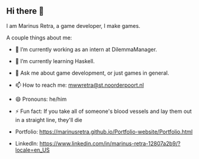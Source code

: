 ## Hi there 👋
I am Marinus Retra, a game developer, I make games.

A couple things about me:

- 🔭 I’m currently working as an intern at DilemmaManager.
- 🌱 I’m currently learning Haskell.
- 💬 Ask me about game development, or just games in general.
- 📫 How to reach me: mwwretra@st.noorderpoort.nl
- 😄 Pronouns: he/him
- ⚡ Fun fact: If you take all of someone's blood vessels and lay them out in a straight line, they'll die

  
- Portfolio: https://marinusretra.github.io/Portfolio-website/Portfolio.html
- LinkedIn: https://www.linkedin.com/in/marinus-retra-12807a2b9/?locale=en_US
